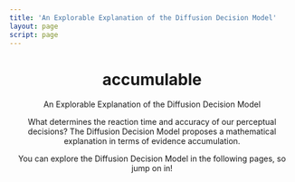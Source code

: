 ```yaml
---
title: 'An Explorable Explanation of the Diffusion Decision Model'
layout: page
script: page
---
```


<!--lint ignore first-heading-level-->

<header class="dec-index-header">
  <hgroup class="dec-index-titles">
    <h1 class="dec-index-title">
      <span class="dec-site"><span class="math-var">a</span>ccumulable</span>
    </h1>
    <p class="dec-index-subtitle">An Explorable Explanation of the Diffusion Decision Model</p>
  </hgroup>
  <div class="dec-index-demo">
    <!-- <itc-task running trials="Infinity" duration="4000" iti="1000"></itc-task> -->
  </div>
  <p class="dec-index-lead">
    What determines the reaction time and accuracy of our perceptual decisions? The Diffusion Decision Model proposes a mathematical explanation in terms of evidence accumulation.
  </p>
  <p class="dec-index-lead">
    You can explore the Diffusion Decision Model in the following pages, so jump on in!
  </p>
</header>
